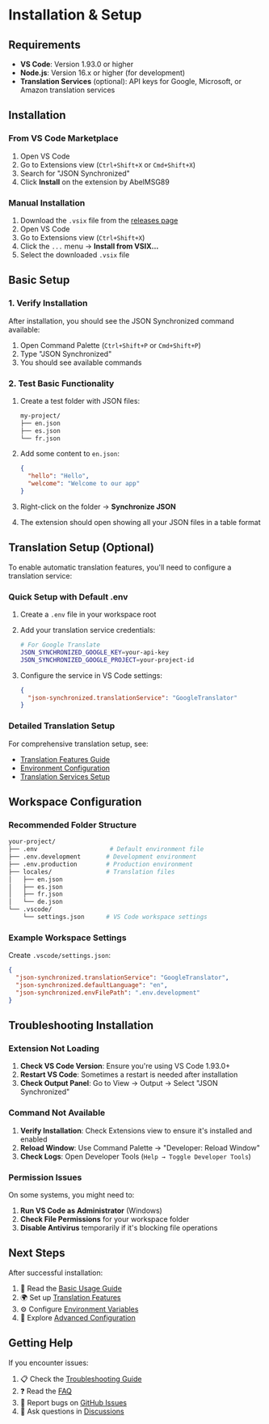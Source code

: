 # Installation & Setup

## Requirements

- **VS Code**: Version 1.93.0 or higher
- **Node.js**: Version 16.x or higher (for development)
- **Translation Services** (optional): API keys for Google, Microsoft, or Amazon
  translation services

## Installation

### From VS Code Marketplace

1. Open VS Code
2. Go to Extensions view (`Ctrl+Shift+X` or `Cmd+Shift+X`)
3. Search for "JSON Synchronized"
4. Click **Install** on the extension by AbelMSG89

### Manual Installation

1. Download the `.vsix` file from the [releases page](https://github.com/AbelMSG89/json-synchronized/releases)
2. Open VS Code
3. Go to Extensions view (`Ctrl+Shift+X`)
4. Click the `...` menu → **Install from VSIX...**
5. Select the downloaded `.vsix` file

## Basic Setup

### 1. Verify Installation

After installation, you should see the JSON Synchronized command available:

1. Open Command Palette (`Ctrl+Shift+P` or `Cmd+Shift+P`)
2. Type "JSON Synchronized"
3. You should see available commands

### 2. Test Basic Functionality

1. Create a test folder with JSON files:

   ```bash
   my-project/
   ├── en.json
   ├── es.json
   └── fr.json
   ```

2. Add some content to `en.json`:

   ```json
   {
     "hello": "Hello",
     "welcome": "Welcome to our app"
   }
   ```

3. Right-click on the folder → **Synchronize JSON**
4. The extension should open showing all your JSON files in a table format

## Translation Setup (Optional)

To enable automatic translation features, you'll need to configure a
translation service:

### Quick Setup with Default .env

1. Create a `.env` file in your workspace root
2. Add your translation service credentials:

   ```bash
   # For Google Translate
   JSON_SYNCHRONIZED_GOOGLE_KEY=your-api-key
   JSON_SYNCHRONIZED_GOOGLE_PROJECT=your-project-id
   ```

3. Configure the service in VS Code settings:

   ```json
   {
     "json-synchronized.translationService": "GoogleTranslator"
   }
   ```

### Detailed Translation Setup

For comprehensive translation setup, see:

- [Translation Features Guide](./translation-features.md)
- [Environment Configuration](./environment-configuration.md)
- [Translation Services Setup](./translation-services.md)

## Workspace Configuration

### Recommended Folder Structure

```bash
your-project/
├── .env                    # Default environment file
├── .env.development       # Development environment
├── .env.production        # Production environment
├── locales/               # Translation files
│   ├── en.json
│   ├── es.json
│   ├── fr.json
│   └── de.json
└── .vscode/
    └── settings.json      # VS Code workspace settings
```

### Example Workspace Settings

Create `.vscode/settings.json`:

```json
{
  "json-synchronized.translationService": "GoogleTranslator",
  "json-synchronized.defaultLanguage": "en",
  "json-synchronized.envFilePath": ".env.development"
}
```

## Troubleshooting Installation

### Extension Not Loading

1. **Check VS Code Version**: Ensure you're using VS Code 1.93.0+
2. **Restart VS Code**: Sometimes a restart is needed after installation
3. **Check Output Panel**: Go to View → Output → Select "JSON Synchronized"

### Command Not Available

1. **Verify Installation**: Check Extensions view to ensure it's installed and enabled
2. **Reload Window**: Use Command Palette → "Developer: Reload Window"
3. **Check Logs**: Open Developer Tools (`Help → Toggle Developer Tools`)

### Permission Issues

On some systems, you might need to:

1. **Run VS Code as Administrator** (Windows)
2. **Check File Permissions** for your workspace folder
3. **Disable Antivirus** temporarily if it's blocking file operations

## Next Steps

After successful installation:

1. 📖 Read the [Basic Usage Guide](./basic-usage.md)
2. 🌍 Set up [Translation Features](./translation-features.md)
3. ⚙️ Configure [Environment Variables](./environment-configuration.md)
4. 🔧 Explore [Advanced Configuration](./vscode-settings.md)

## Getting Help

If you encounter issues:

1. 📋 Check the [Troubleshooting Guide](./troubleshooting.md)
2. ❓ Read the [FAQ](./faq.md)
3. 🐛 Report bugs on [GitHub Issues](https://github.com/AbelMSG89/json-synchronized/issues)
4. 💬 Ask questions in [Discussions](https://github.com/AbelMSG89/json-synchronized/discussions)
